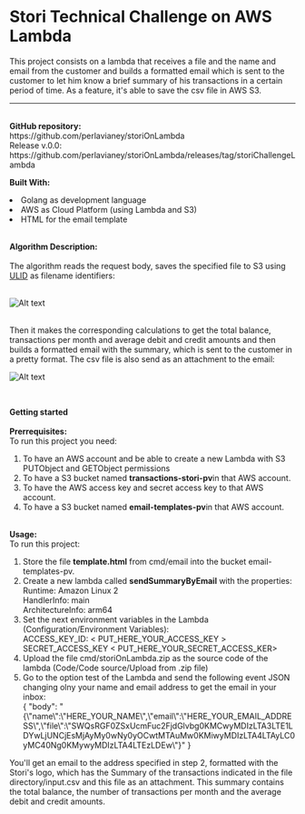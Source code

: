 <h1>Stori Technical Challenge on AWS Lambda</h1>

This project consists on a lambda that receives a file and the name and email from the customer and builds a formatted email which is sent to the customer to let him know a brief summary of his transactions in a certain period of time.
As a feature, it's able to save the csv file in AWS S3.
<hr>
<br>
<strong>GitHub repository:</strong><br> 
https://github.com/perlavianey/storiOnLambda<br>
Release v.0.0: https://github.com/perlavianey/storiOnLambda/releases/tag/storiChallengeLambda
<br>

<strong>Built With:</strong><br>
<li>Golang as development language</li>
<li>AWS as Cloud Platform (using Lambda and S3)</li>
<li>HTML for the email template</li>
<br>

<strong>Algorithm Description:</strong><br><br>
The algorithm reads the request body, saves the specified file to S3 using [ULID](https://github.com/ulid/spec) as filename identifiers:<br><br>

![Alt text](screenshot_s3_aws.png?raw=true "AWS S3 screenshot")

<br>
Then it makes the corresponding calculations to get the total balance, transactions per month and average debit and credit amounts and then builds a formatted email with the summary, which is sent to the customer in a pretty format. The csv file is also send as an attachment to the email: <br>

![Alt text](screenshot_email.png?raw=true "Email screenshot")


<br>

<strong>Getting started</strong><br><br>
<strong>Prerrequisites:</strong><br>
To run this project you need:<br>
<ol>
<li>To have an AWS account and be able to create a new Lambda with S3 PUTObject and GETObject permissions</li>
<li>To have a S3 bucket named  <strong>transactions-stori-pv</strong>in that AWS account.</li>
<li>To have the AWS access key and secret access key to that AWS account.</li>
<li>To have a S3 bucket named  <strong>email-templates-pv</strong>in that AWS account.</li>
</ol>
<br>
<strong>Usage:</strong><br>
To run this project:<br>
<ol>
<li>Store the file <strong>template.html</strong> from cmd/email into the bucket email-templates-pv.</li>
<li>Create a new lambda called <strong>sendSummaryByEmail</strong> with the properties:<br>
Runtime: Amazon Linux 2<br>
HandlerInfo: main<br>
ArchitectureInfo: arm64</li>
<li>Set the next environment variables in the Lambda (Configuration/Environment Variables): <br>
ACCESS_KEY_ID: < PUT_HERE_YOUR_ACCESS_KEY ><br>
SECRET_ACCESS_KEY	< PUT_HERE_YOUR_SECRET_ACCESS_KER></li>
<li>Upload the file cmd/storiOnLambda.zip as the source code of the lambda (Code/Code source/Upload from .zip file)</li>
<li>Go to the option test of the Lambda and send the following event JSON changing olny your name and email address to get the email in your inbox:<br>
{
  "body": "{\"name\":\"HERE_YOUR_NAME\",\"email\":\"HERE_YOUR_EMAIL_ADDRESS\",\"file\":\"SWQsRGF0ZSxUcmFuc2FjdGlvbg0KMCwyMDIzLTA3LTE1LDYwLjUNCjEsMjAyMy0wNy0yOCwtMTAuMw0KMiwyMDIzLTA4LTAyLC0yMC40Ng0KMywyMDIzLTA4LTEzLDEw\"}"
}
</li>

</ol>

You'll get an email to the address specified in step 2, formatted with the Stori's logo, which has the Summary of the transactions indicated in the file directory/input.csv and this file as an attachment. This summary contains the total balance, the number of transactions per month and the average debit and credit amounts.